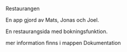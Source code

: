 Restaurangen

En app gjord av Mats, Jonas och Joel.

En restaurangsida med bokningsfunktion.

mer information finns i mappen Dokumentation
